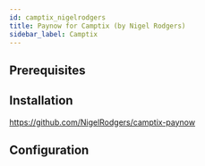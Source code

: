 ```yaml
---
id: camptix_nigelrodgers
title: Paynow for Camptix (by Nigel Rodgers)
sidebar_label: Camptix
---
```


## Prerequisites

## Installation

https://github.com/NigelRodgers/camptix-paynow

## Configuration